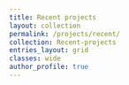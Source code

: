 ```yaml
---
title: Recent projects
layout: collection
permalink: /projects/recent/
collection: Recent-projects
entries_layout: grid
classes: wide
author_profile: true
---
```

